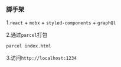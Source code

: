 ### 脚手架
1.`react` + `mobx` + `styled-components` + `graphQl` 

2.通过`parcel`打包
```
parcel index.html
```

3.访问`http://localhost:1234`
